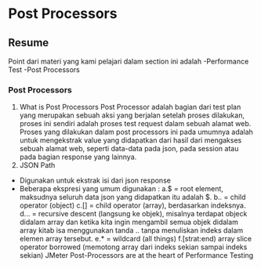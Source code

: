 #  Post Processors
## Resume
Point dari materi yang kami pelajari dalam section ini adalah 
-Performance Test
-Post Processors
### Post Processors
1. What is Post Processors
Post Processor adalah bagian dari test plan yang merupakan sebuah aksi yang berjalan setelah proses dilakukan, proses ini sendiri adalah proses test request dalam sebuah alamat web. Proses yang dilakukan dalam post processors ini pada umumnya adalah untuk mengekstrak value yang didapatkan dari hasil dari mengakses sebuah alamat web, seperti data-data pada json, pada session atau pada bagian response yang lainnya.
2. JSON Path
- Digunakan untuk ekstrak isi dari json response
- Beberapa ekspresi yang umum digunakan :
a.$ = root element, maksudnya seluruh data json yang didapatkan itu adalah $.
b.. = child operator (object)
c.[] = child operator (array), berdasarkan indeksnya.
d... = recursive descent (langsung ke objek), misalnya terdapat objeck didalam array dan ketika kita ingin mengambil semua objek didalam array kitab isa menggunakan tanda .. tanpa menuliskan indeks dalam elemen array tersebut.
e.* = wildcard (all things)
f.[strat:end) array slice operator borrowed (memotong array dari indeks sekian sampai indeks sekian)
JMeter Post-Processors are at the heart of Performance Testing

